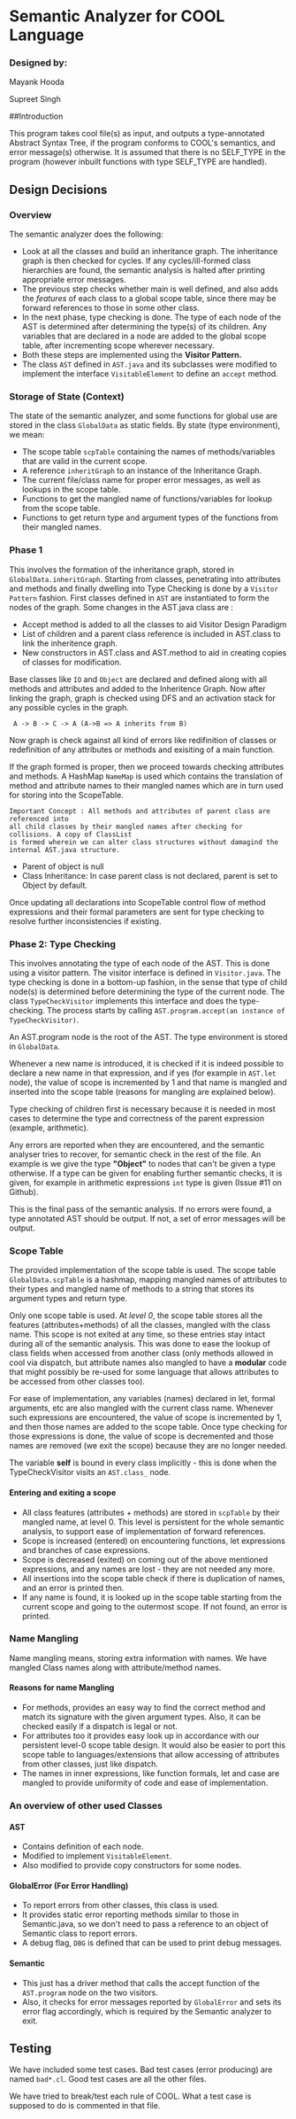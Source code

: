 # Semantic Analyzer for COOL Language

### Designed by: 
Mayank Hooda

Supreet Singh

##Introduction

This program takes cool file(s) as input, and outputs a type-annotated 
Abstract Syntax Tree, if the program conforms to COOL's semantics, and
error message(s) otherwise. It is assumed that there is no SELF_TYPE in the program
(however inbuilt functions with type SELF_TYPE are handled).
 
## Design Decisions

### Overview

The semantic analyzer does the following: 
+ Look at all the classes and build an inheritance graph. The inheritance
graph is then checked for cycles. If any cycles/ill-formed class hierarchies
are found, the semantic analysis is halted after printing appropriate 
error messages.
+ The previous step checks whether main is well defined, and also adds 
the _features_ of each class to a global scope table, since there 
may be forward references to those in some other class.
+ In the next phase, type checking is done. The type of each node
of the AST is determined after determining the type(s) of its children.
Any variables that are declared in a node are added to the global scope
table, after incrementing scope wherever necessary.
+ Both these steps are implemented using the **Visitor Pattern.**
+ The class `AST` defined in `AST.java` and its subclasses were modified 
to implement the interface `VisitableElement` to define an `accept`
method.

### Storage of State (Context)

The state of the semantic analyzer, and some functions for 
 global use are stored in the class `GlobalData`
as static fields. By state (type environment), we mean:
+ The scope table `scpTable` containing the names of methods/variables that are
valid in the current scope. 
+ A reference `inheritGraph` to an instance of the Inheritance Graph.
+ The current file/class name for proper error messages, as well as
lookups in the scope table.
+ Functions to get the mangled name of functions/variables for lookup
from the scope table.
+ Functions to get return type and argument types of the functions from their
mangled names.


### Phase 1

This involves the formation of the inheritance graph, stored in 
`GlobalData.inheritGraph`. Starting from classes, penetrating into attributes and methods
and finally dwelling into Type Checking is done by a `Visitor Pattern` fashion. First classes
defined in `AST` are instantiated to form the nodes of the graph. 
Some changes in the AST.java class are :

* Accept method is added to all the classes to aid Visitor Design Paradigm 
* List of children and a parent class reference is included in AST.class to link the
 inheritence graph.
* New constructors in AST.class and AST.method to aid in creating copies of classes for 
modification.

Base classes like `IO` and `Object` are declared and defined along with all methods and 
attributes and added to the Inheritence
Graph. Now after linking the graph, graph is checked using DFS and an activation stack 
for any possible cycles in the graph. 
```
 A -> B -> C -> A (A->B => A inherits from B)
```
Now graph is check against all kind of errors like redifinition of classes or redefinition 
of any attributes or methods and exisiting of a main function.

If the graph formed is proper, then we proceed towards checking attributes and methods. A 
HashMap `NameMap` is used which contains the translation of method and attribute names to their
mangled names which are in turn used for storing into the ScopeTable.
 ```
 Important Concept : All methods and attributes of parent class are referenced into
all child classes by their mangled names after checking for collisions. A copy of ClassList
 is formed wherein we can alter class structures without damagind the internal AST.java structure.
 ```
 * Parent of object is null
 * Class Inheritance: In case parent class is not declared, parent is set to Object by default.

 Once updating all declarations into ScopeTable control flow of method expressions and their formal parameters are sent for
type checking to resolve further inconsistencies if existing.






### Phase 2: Type Checking
This involves annotating the type of each node of the AST. 
This is done using a visitor pattern. The visitor interface is defined
in `Visitor.java`. The type checking is done in a bottom-up fashion,
in the sense that type of child node(s) is determined before determining
the type of the current node. The class `TypeCheckVisitor` implements
this interface and does the type-checking. The process starts 
by calling `AST.program.accept(an instance of TypeCheckVisitor)`.
 
 An
AST.program node is the root of the AST. The type
 environment is stored in `GlobalData`.

Whenever a new name is introduced, it is checked if it is indeed possible to declare
a new name in that expression, and if yes (for example in `AST.let` node), the value of scope is incremented by 1
and that name is mangled and inserted into the scope table (reasons for mangling are explained below).

Type checking of children first is necessary because it is needed in most cases to determine
the type and correctness of the parent expression (example, arithmetic).

Any errors are reported when they are encountered, and the semantic analyser tries to 
recover, for semantic check in the rest of the file. An example is we give the type 
**"Object"** to nodes that can't be given a type otherwise. If a type can be given for
enabling further semantic checks, it is given, for example in arithmetic expressions
`int` type is given (Issue #11 on Github).

This is the final pass of the semantic analysis. If no errors were found, 
a type annotated AST should be output. If not, a set of error messages
will be output.

### Scope Table 

The provided implementation of the scope table is used. The scope table
`GlobalData.scpTable` is a hashmap, mapping mangled names of attributes
to their types and mangled name of methods to a string that stores 
its argument types and return type.

Only one scope table is used. At _level 0_, the scope table stores 
all the features (attributes+methods) of all the classes, mangled with 
the class name. This scope is not exited at any time, so 
these entries stay intact during all of the semantic analysis.
This was done to ease the lookup of class fields when accessed 
from another class (only methods allowed in cool via dispatch, but
attribute names also mangled to have a **modular** code that might possibly
be re-used for some language that allows attributes to be accessed 
from other classes too).

For ease of implementation, any variables (names) declared in let,
formal arguments, etc are also mangled with the current class
 name.
Whenever such expressions are encountered, the value of scope 
is incremented 
by 1, and then those names are added to the scope table. Once
type checking for those expressions is done, the value of scope
is decremented and those names are removed (we exit the scope) 
because they are no longer needed.

The variable **self** is bound in every class implicitly - this 
is done when the TypeCheckVisitor visits an `AST.class_` node.

#### Entering and exiting a scope
+ All class features (attributes + methods) are stored in `scpTable`
by their mangled name, at level 0. This level is persistent for 
the whole semantic analysis, to support ease of implementation 
of forward references.
+ Scope is increased  (entered) 
on encountering functions, let expressions
and branches of case expressions.
+ Scope is decreased (exited) on coming out of the above mentioned
expressions, and any names are lost - they are not needed any 
more.
+ All insertions into the scope table check if there is duplication 
of names, and an error is printed then.
+ If any name is found, it is looked up in the scope table
starting from the current scope and going to the outermost scope.
If not found, an error is printed.

### Name Mangling

Name mangling means, storing extra information with names.
We have mangled Class names along with attribute/method names.

#### Reasons for name Mangling
+ For methods, provides an easy way to find the correct method 
and match its signature with the given argument types. 
Also, it can be checked easily if a dispatch is legal or not.
+ For attributes too it provides easy look up in accordance with 
our persistent level-0 scope table design. It would also be easier
to port this scope table to languages/extensions that allow 
accessing of attributes from other classes, just like dispatch.
+ The names in inner expressions, like function formals, let and case
are mangled to provide uniformity of code and ease of 
implementation.

### An overview of other used Classes

#### AST
+ Contains definition of each node. 
+ Modified to implement `VisitableElement`.
+ Also modified to provide copy constructors for some nodes.

#### GlobalError (For Error Handling)
+ To report errors from other classes, this class is used.
+ It provides static error reporting methods similar to those
in Semantic.java, so we don't need to pass a reference to an
object of Semantic class to report errors.
+ A debug flag, `DBG` is defined that can be used to print debug 
messages.

#### Semantic
+ This just has a driver method that calls the accept function 
of the `AST.program` node on the two visitors.
+ Also, it checks for error messages reported by `GlobalError` 
and sets its error flag accordingly, which is required by the
Semantic analyzer to exit.

## Testing

We have included some test cases. Bad test cases (error producing)
are named `bad*.cl`. Good test cases are all the other files.

We have tried to break/test each rule of COOL. What a test case is 
supposed to do is commented in that file.

